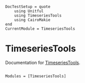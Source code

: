 ```@meta
DocTestSetup = quote
    using Unitful
    using TimeseriesTools
    using CairoMakie
end
CurrentModule = TimeseriesTools
```

# TimeseriesTools

Documentation for [TimeseriesTools](https://github.com/brendanjohnharris/TimeseriesTools.jl).

```@index
```

```@autodocs
Modules = [TimeseriesTools]
```
